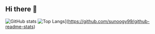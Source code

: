 ## Hi there 👋

![GitHub stats](https://github-readme-stats.vercel.app/api?username=sunoogy99&show_icons=true&theme=radical)
![Top Langs](https://github-readme-stats.vercel.app/api/top-langs/?username=sunoogy99)](https://github.com/sunoogy99/github-readme-stats)
<!--
**sunoogy99/sunoogy99** is a ✨ _special_ ✨ repository because its `README.md` (this file) appears on your GitHub profile.

Here are some ideas to get you started:

- 🔭 I’m currently working on ...
- 🌱 I’m currently learning ...
- 👯 I’m looking to collaborate on ...
- 🤔 I’m looking for help with ...
- 💬 Ask me about ...
- 📫 How to reach me: ...
- 😄 Pronouns: ...
- ⚡ Fun fact: ...
-->
